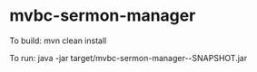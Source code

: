 # mvbc-sermon-manager

To build: 
mvn clean install

To run: 
java -jar target/mvbc-sermon-manager-<version>-SNAPSHOT.jar
